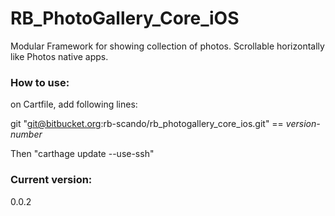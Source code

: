 # RB_PhotoGallery_Core_iOS
Modular Framework for showing collection of photos. Scrollable horizontally like Photos native apps.

### How to use:
on Cartfile, add following lines:

git "git@bitbucket.org:rb-scando/rb_photogallery_core_ios.git" == *version-number*

Then "carthage update --use-ssh"

### Current version:
0.0.2
